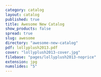 ```yaml
---
category: catalog
layout: catalog
published: true
title: Awesome New Catalog
show_products: false
spread: true
slug: awesome
directory: "awesome-new-catalog"
pdf: lollyplush2013.pdf
cover: "lollyplush2013-cover.jpg"
filebase: "pages/lollyplush2013-noprice"
extension: jpg
numslides: "5"
---
```


